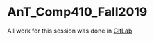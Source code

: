 # AnT_Comp410_Fall2019
All work for this session was done in [GitLab](https://gitlab.com/claesmk/ant_comp410_fall2019) 

